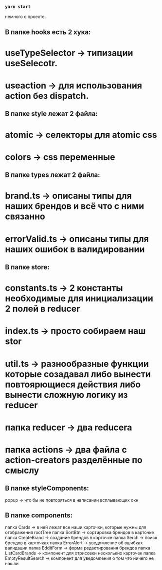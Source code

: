 ### `yarn start`

немного о проекте.

## В папке hooks есть 2 хука:

# useTypeSelector -> типизации useSelecotr.

# useaction -> для использования action без dispatch.

## В папке style лежат 2 файла:

# atomic -> селекторы для atomic css

# colors -> css переменные

## В папке types лежат 2 файла:

# brand.ts -> описаны типы для наших брендов и всё что с ними связанно

# errorValid.ts -> описаны типы для наших ошибок в валидировании

## В папке store:

# constants.ts -> 2 константы необходимые для инициализации 2 полей в reducer

# index.ts -> просто собираем наш stor

# util.ts -> разнообразные функции которые созадавал либо вынести повтоярющиеся действия либо вынести сложную логику из reducer

# папка reducer -> два reducera

# папка actions -> два файла с action-creators разделённые по смыслу

## В папке styleComponents:

popup -> что бы не повторяться в написании всплывающих окн

## В папке сomponents:

папка Cards -> в ней лежат все наши карточки, которые нужны для отображения rootTree
папка SortBtn -> сортировка брендов в карточке
папка CreateBrand -> создание брендов в карточке
папка Serch -> поиск брендов в карточках
папка ErrorAlert -> уведомление об ошибках валидации
папка EdditForm -> форма редактирования брендов
папка ListCardBrands -> компонент для отрисовки нескольких карточек
папка EmptyResultSearch -> компонент для уведомления о том что ничего не нашли
